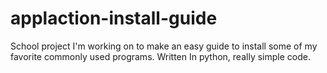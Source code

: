 # applaction-install-guide

School project I'm working on to make an easy guide to install some of my favorite commonly used programs.
Written In python, really simple code.
